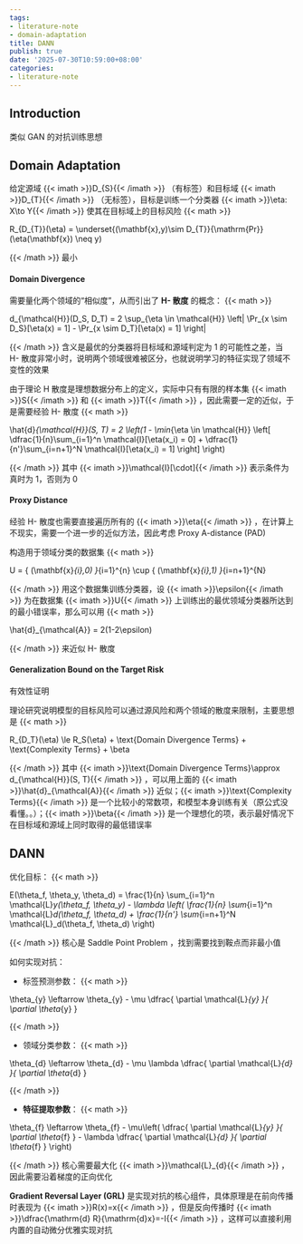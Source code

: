 ```yaml
---
tags:
- literature-note
- domain-adaptation
title: DANN
publish: true
date: '2025-07-30T10:59:00+08:00'
categories:
- literature-note
---
```

## Introduction

类似 GAN 的对抗训练思想

## Domain Adaptation

给定源域 {{< imath >}}D_{S}{{< /imath >}} （有标签）和目标域 {{< imath >}}D_{T}{{< /imath >}} （无标签），目标是训练一个分类器 {{< imath >}}\eta: X\to Y{{< /imath >}} 使其在目标域上的目标风险
{{< math >}}

R_{D_{T}}(\eta) = \underset{(\mathbf{x},y)\sim D_{T}}{\mathrm{Pr}}(\eta(\mathbf{x}) \neq y)

{{< /math >}}
最小

#### Domain Divergence

需要量化两个领域的“相似度”，从而引出了 **H- 散度** 的概念：
{{< math >}}

d_{\mathcal{H}}(D_S, D_T) = 2 \sup_{\eta \in \mathcal{H}} \left| \Pr_{x \sim D_S}[\eta(x) = 1] - \Pr_{x \sim D_T}[\eta(x) = 1] \right|

{{< /math >}}
含义是最优的分类器将目标域和源域判定为 1 的可能性之差，当 H- 散度非常小时，说明两个领域很难被区分，也就说明学习的特征实现了领域不变性的效果

由于理论 H 散度是理想数据分布上的定义，实际中只有有限的样本集 {{< imath >}}S{{< /imath >}} 和 {{< imath >}}T{{< /imath >}} ，因此需要一定的近似，于是需要经验 H- 散度
{{< math >}}

\hat{d}_{\mathcal{H}}(S, T) = 2 \left(1 - \min_{\eta \in \mathcal{H}} \left[ \dfrac{1}{n}\sum_{i=1}^n \mathcal{I}[\eta(x_i) = 0] + \dfrac{1}{n'}\sum_{i=n+1}^N \mathcal{I}[\eta(x_i) = 1] \right] \right)

{{< /math >}}
其中 {{< imath >}}\mathcal{I}[\cdot]{{< /imath >}} 表示条件为真时为 1，否则为 0

#### Proxy Distance

经验 H- 散度也需要直接遍历所有的 {{< imath >}}\eta{{< /imath >}} ，在计算上不现实，需要一个进一步的近似方法，因此考虑 Proxy A-distance (PAD)

构造用于领域分类的数据集
{{< math >}}

U = \{ (\mathbf{x}_{i},0) \}_{i=1}^{n} \cup \{ (\mathbf{x}_{i},1) \}_{i=n+1}^{N}

{{< /math >}}
用这个数据集训练分类器，设 {{< imath >}}\epsilon{{< /imath >}} 为在数据集 {{< imath >}}U{{< /imath >}} 上训练出的最优领域分类器所达到的最小错误率，那么可以用
{{< math >}}

\hat{d}_{\mathcal{A}} = 2(1-2\epsilon)

{{< /math >}}
来近似 H- 散度

#### Generalization Bound on the Target Risk

有效性证明

理论研究说明模型的目标风险可以通过源风险和两个领域的散度来限制，主要思想是
{{< math >}}

R_{D_T}(\eta) \le R_S(\eta) + \text{Domain Divergence Terms} + \text{Complexity Terms} + \beta

{{< /math >}}
其中 {{< imath >}}\text{Domain Divergence Terms}\approx d_{\mathcal{H}}(S, T){{< /imath >}} ，可以用上面的 {{< imath >}}\hat{d}_{\mathcal{A}}{{< /imath >}} 近似；{{< imath >}}\text{Complexity Terms}{{< /imath >}} 是一个比较小的常数项，和模型本身训练有关（原公式没看懂。。）；{{< imath >}}\beta{{< /imath >}} 是一个理想化的项，表示最好情况下在目标域和源域上同时取得的最低错误率

## DANN

优化目标：
{{< math >}}

E(\theta_f, \theta_y, \theta_d) = \frac{1}{n} \sum_{i=1}^n \mathcal{L}_y(\theta_f, \theta_y) - \lambda \left( \frac{1}{n} \sum_{i=1}^n \mathcal{L}_d(\theta_f, \theta_d) + \frac{1}{n'} \sum_{i=n+1}^N \mathcal{L}_d(\theta_f, \theta_d) \right)

{{< /math >}}
核心是 Saddle Point Problem ，找到需要找到鞍点而非最小值

如何实现对抗：

- 标签预测参数：
{{< math >}}

\theta_{y} \leftarrow \theta_{y} - \mu \dfrac{ \partial \mathcal{L}_{y} }{ \partial \theta_{y} } 

{{< /math >}}
- 领域分类参数：
{{< math >}}

\theta_{d} \leftarrow \theta_{d} - \mu \lambda \dfrac{ \partial \mathcal{L}_{d} }{ \partial \theta_{d} } 

{{< /math >}}
- **特征提取参数**：
{{< math >}}

\theta_{f} \leftarrow \theta_{f} - \mu\left( \dfrac{ \partial \mathcal{L}_{y} }{ \partial \theta_{f} }  - \lambda \dfrac{ \partial \mathcal{L}_{d} }{ \partial \theta_{f} }  \right)

{{< /math >}}
核心需要最大化 {{< imath >}}\mathcal{L}_{d}{{< /imath >}} ，因此需要沿着梯度的正向优化

**Gradient Reversal Layer (GRL)** 是实现对抗的核心组件，具体原理是在前向传播时表现为 {{< imath >}}R(x)=x{{< /imath >}} ，但是反向传播时 {{< imath >}}\dfrac{\mathrm{d} R}{\mathrm{d}x}=-I{{< /imath >}} ，这样可以直接利用内置的自动微分优雅实现对抗